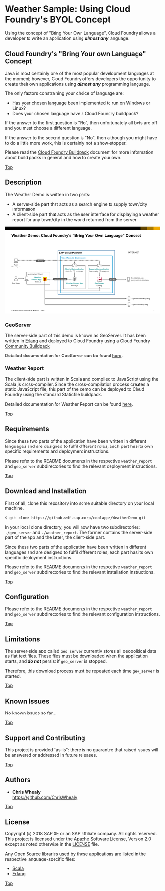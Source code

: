 # Weather Sample: Using Cloud Foundry's BYOL Concept

<!-- *********************************************************************** -->
<a name="contents"></a>

Using the concept of "Bring Your Own Language", Cloud Foundry allows a developer to write an application using ***almost any*** language.

<!-- *********************************************************************** -->
<a name="overview"></a>
## Cloud Foundry's "Bring Your own Language" Concept

Java is most certainly one of the most popular development languages at the moment; however, Cloud Foundry offers developers the opportunity to create their own applications using ***almost any*** programming language.

The only factors constraining your choice of language are:

* Has your chosen language been implemented to run on Windows or Linux?
* Does your chosen language have a Cloud Foundry buildpack?

If the answer to the first question is "No", then unfortunately all bets are off and you must choose a different language.

If the answer to the second question is "No", then although you might have to do a little more work, this is certainly not a show-stopper.

Please read the [Cloud Foundry Buildpack](./docs/cf_buildpacks.md) document for more information about build packs in general and how to create your own.

<a href="#contents">Top</a>

<!-- *********************************************************************** -->
<a name="description"></a>
## Description

The Weather Demo is written in two parts:

* A server-side part that acts as a search engine to supply town/city information
* A client-side part that acts as the user interface for displaying a weather report for any town/city in the world returned from the server

![Solution Diagram](./docs/Weather%20Demo%20Solution%20Diagram.png "Weather Demo Solution Diagram")

### GeoServer

The server-side part of this demo is known as GeoServer.  It has been written in [Erlang](http://www.erlang.org) and deployed to Cloud Foundry using a Cloud Foundry [Community Buildpack](https://github.com/ChrisWhealy/cf-buildpack-erlang)

Detailed documentation for GeoServer can be found [here](./geo_server/README.md).

### Weather Report

The client-side part is written in Scala and compiled to JavaScript using the [Scala.js](https://www.scala-js.org) cross-compiler.  Since the cross-compilation process creates a static JavaScript file, this part of the demo can be deployed to Cloud Foundry using the standard Staticfile buildpack.

Detailed documentation for Weather Report can be found [here](./weather_report/README.md).



<a href="#contents">Top</a>

<!-- *********************************************************************** -->
<a name="requirements"></a>
## Requirements

Since these two parts of the application have been written in different languages and are designed to fulfil different roles, each part has its own specific requirements and deployment instructions.

Please refer to the README documents in the respective `weather_report` and `geo_server` subdirectories to find the relevant deployment instructions.


<a href="#contents">Top</a>

<!-- *********************************************************************** -->
<a name="download"></a>
## Download and Installation

First of all, clone this repository into some suitable directory on your local machine.

    $ git clone https://github.wdf.sap.corp/coolapps/WeatherDemo.git

In your local clone directory, you will now have two subdirectories: `./geo_server` and `./weather_report`.  The former contains the server-side part of the app and the latter, the client-side part.

Since these two parts of the application have been written in different languages and are designed to fulfil different roles, each part has its own specific deployment instructions.  

Please refer to the README documents in the respective `weather_report` and `geo_server` subdirectories to find the relevant installation instructions.



<a href="#contents">Top</a>

<!-- *********************************************************************** -->
<a name="configuration"></a>
## Configuration

Please refer to the README documents in the respective `weather_report` and `geo_server` subdirectories to find the relevant configuration instructions.


<a href="#contents">Top</a>

<!-- *********************************************************************** -->
<a name="limitations"></a>
## Limitations

The server-side app called `geo_server` currently stores all geopolitical data as flat text files.  These files must be downloaded when the application starts, and ***do not*** persist if `geo_server` is stopped.

Therefore, this download process must be repeated each time `geo_server` is started.

<a href="#contents">Top</a>

<!-- *********************************************************************** -->
<a name="issues"></a>
## Known Issues

No known issues so far...


<a href="#contents">Top</a>

<!-- *********************************************************************** -->
<a name="support"></a>
<a name="contributing"></a>
## Support and Contributing

This project is provided "as-is": there is no guarantee that raised issues will be answered or addressed in future releases.


<a href="#contents">Top</a>

<!-- *********************************************************************** -->
<a name="authors"></a>
## Authors
+ **Chris Whealy**  
    <https://github.com/ChrisWhealy>


<a href="#contents">Top</a>

<!-- *********************************************************************** -->
<a name="license"></a>
## License

Copyright (c) 2018 SAP SE or an SAP affiliate company. All rights reserved.
This project is licensed under the Apache Software License, Version 2.0 except as noted otherwise in the [LICENSE](LICENSE) file.

Any Open Source libraries used by these applications are listed in the respective language-specific files:

+ [Scala](./CREDITS-SCALA)
+ [Erlang](./CREDITS-ERLANG)

<a href="#contents">Top</a>
